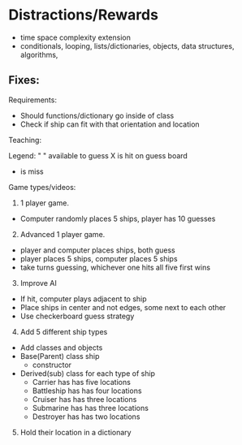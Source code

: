 # Distractions/Rewards
- time space complexity extension 
- conditionals, looping, lists/dictionaries, objects, data structures, algorithms, 

Fixes:
- 

Requirements:
- Should functions/dictionary go inside of class
- Check if ship can fit with that orientation and location


Teaching:

Legend:
" " available to guess
 X is hit on guess board
 - is miss

Game types/videos: 
1. 1 player game. 
  - Computer randomly places 5 ships, player has 10 guesses
2. Advanced 1 player game.
  - player and computer places ships, both guess
  - player places 5 ships, computer places 5 ships
  - take turns guessing, whichever one hits all five first wins
3. Improve AI
  - If hit, computer plays adjacent to ship
  - Place ships in center and not edges, some next to each other
  - Use checkerboard guess strategy

4. Add 5 different ship types
  - Add classes and objects
  - Base(Parent) class ship
    - constructor
  - Derived(sub) class for each type of ship
    - Carrier has has five locations
    - Battleship has has four locations
    - Cruiser has has three locations
    - Submarine has has three locations
    - Destroyer has has two locations
  
5. Hold their location in a dictionary



 